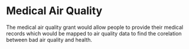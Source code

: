 # Medical Air Quality

The medical air quality grant would allow people to provide their medical records which would be mapped to air quality data to find the corelation between bad air quality and health.
